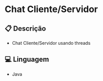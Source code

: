 # Chat Cliente/Servidor

## :clipboard: **Descrição**
- Chat Cliente/Servidor usando threads
## :computer: **Linguagem**
- Java